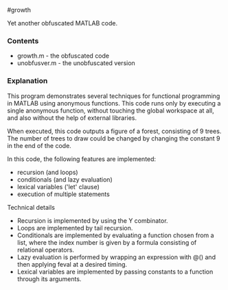 #growth

Yet another obfuscated MATLAB code.


### Contents
- growth.m - the obfuscated code
- unobfusver.m - the unobfuscated version

### Explanation
This program demonstrates several techniques for 
functional programming in MATLAB using anonymous functions.
This code runs only by executing a single anonymous function,
without touching the global workspace at all,
and also without the help of external libraries.

When executed, this code outputs a figure of a forest, consisting of 9 trees.
The number of trees to draw could be changed by changing the constant 9
in the end of the code.

In this code, the following features are implemented:

- recursion (and loops)
- conditionals (and lazy evaluation)
- lexical variables ('let' clause)
- execution of multiple statements

Technical details

- Recursion is implemented by using the Y combinator.
- Loops are implemented by tail recursion.
- Conditionals are implemented by evaluating a function chosen from a list,
    where the index number is given by a formula consisting of relational operators.
- Lazy evaluation is performed by wrapping an expression with @()
    and then applying feval at a desired timing.
- Lexical variables are implemented by passing constants to a function through its arguments.

